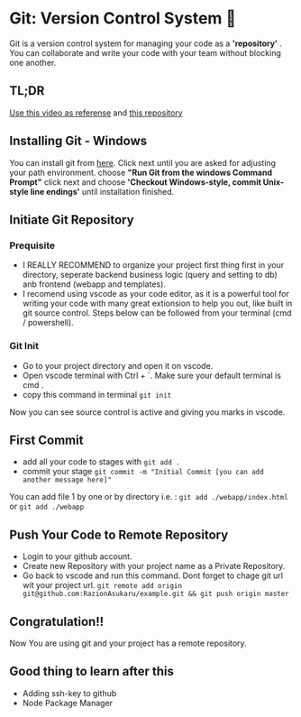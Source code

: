 # Git: Version Control System :rocket:
Git is a version control system for managing your code as a **'repository'** . You can collaborate and write your code with your team without blocking one another.

## TL;DR
[Use this video as referense](https://www.youtube.com/watch?v=HkdAHXoRtos) and [this repository](https://github.com/RazionAsukaru/example)

## Installing Git  - Windows
You can install git from [here](https://git-scm.com/downloads). Click next until you are asked for adjusting your path environment. choose **"Run Git from the windows Command Prompt"** click next and choose **'Checkout Windows-style, commit Unix-style line endings'** until installation finished.

## Initiate Git Repository
### Prequisite
- I REALLY RECOMMEND to organize your project first thing first in your directory, seperate backend business logic (query and setting to db) anb frontend (webapp and templates).
- I recomend using vscode as your code editor, as it is a powerful tool for writing your code with many great extionsion to help you out, like built in git source control. Steps below can be followed from your terminal (cmd / powershell).
### Git Init
- Go to your project directory and open it on vscode.
- Open vscode terminal with Ctrl + `. Make sure your default terminal is cmd .
- copy this command in terminal ```git init```

Now you can see source control is active and giving you marks in vscode.

## First Commit
- add all your code to stages with ```git add .``` 
- commit your stage ```git commit -m "Initial Commit [you can add another message here]"```

You can add file 1 by one or by directory i.e. : ```git add ./webapp/index.html``` or ```git add ./webapp```

## Push Your Code to Remote Repository
- Login to your github account.
- Create new Repository with your project name as a Private Repository.
- Go back to vscode and run this command. Dont forget to chage git url wit your project url. ```git remote add origin git@github.com:RazionAsukaru/example.git && git push origin master```

## Congratulation!!
Now You are using git and your project has a remote repository.

## Good thing to learn after this
- Adding ssh-key to github
- Node Package Manager